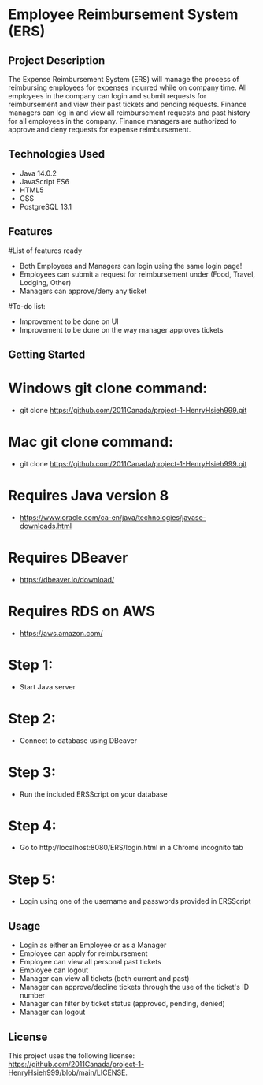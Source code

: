 # Employee Reimbursement System (ERS)
## Project Description

The Expense Reimbursement System (ERS) will manage the process of reimbursing employees for
expenses incurred while on company time. All employees in the company can login and submit requests
for reimbursement and view their past tickets and pending requests. Finance managers can log in and
view all reimbursement requests and past history for all employees in the company. Finance managers
are authorized to approve and deny requests for expense reimbursement.

## Technologies Used

* Java 14.0.2
* JavaScript ES6
* HTML5
* CSS
* PostgreSQL 13.1

## Features

#List of features ready
* Both Employees and Managers can login using the same login page!
* Employees can submit a request for reimbursement under (Food, Travel, Lodging, Other)
* Managers can approve/deny any ticket

#To-do list:
* Improvement to be done on UI
* Improvement to be done on the way manager approves tickets

## Getting Started
   
# Windows git clone command:
 * git clone https://github.com/2011Canada/project-1-HenryHsieh999.git

# Mac git clone command:
 * git clone https://github.com/2011Canada/project-1-HenryHsieh999.git

# Requires Java version 8
 * [<https://www.oracle.com/ca-en/java/technologies/javase-downloads.html>](https://www.oracle.com/ca-en/java/technologies/javase-downloads.html)

# Requires DBeaver
 * [<https://dbeaver.io/download/>](https://dbeaver.io/download/)

# Requires RDS on AWS
 * [<https://aws.amazon.com/>](https://aws.amazon.com/)

# Step 1:
 * Start Java server

# Step 2:
 * Connect to database using DBeaver

# Step 3:
 * Run the included ERSScript on your database

# Step 4:
 * Go to http://localhost:8080/ERS/login.html in a Chrome incognito tab

# Step 5:
 * Login using one of the username and passwords provided in ERSScript

## Usage

* Login as either an Employee or as a Manager
* Employee can apply for reimbursement
* Employee can view all personal past tickets
* Employee can logout
* Manager can view all tickets (both current and past)
* Manager can approve/decline tickets through the use of the ticket's ID number
* Manager can filter by ticket status (approved, pending, denied)
* Manager can logout



## License

This project uses the following license: [<https://github.com/2011Canada/project-1-HenryHsieh999/blob/main/LICENSE>](<https://github.com/2011Canada/project-1-HenryHsieh999/blob/main/LICENSE>).
